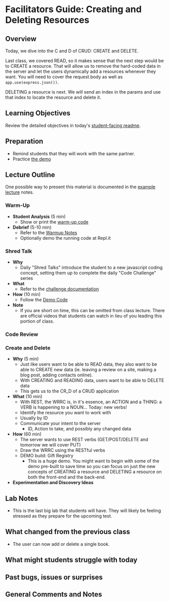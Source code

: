
# Facilitators Guide: Creating and Deleting Resources

## Overview

Today, we dive into the C and D of CRUD: CREATE and DELETE. 

Last class, we covered READ, so it makes sense that the next step would be to CREATE a resource. That will allow us to remove the hard-coded data in the server and let the users dynamically add a resources whenever they want. You will need to cover the request.body as well as `app.use(express.json())`. 

DELETING a resource is next. We will send an index in the params and use that index to locate the resource and delete it. 

## Learning Objectives

Review the detailed objectives in today's [student-facing readme](../README.md).

## Preparation

- Remind students that they will work with the same partner.
- Practice [the demo](../demo/)

## Lecture Outline

One possible way to present this material is documented in the [example lecture](./LECTURE-EXAMPLE.md) notes.

### Warm-Up

- **Student Analysis** (5 min)
  - Show or print the [warm-up code](../warm-up/warm-up.md)
- **Debrief** (5-10 min)
  - Refer to the [Warmup Notes](../warm-up/NOTES.md)
  - Optionally demo the running code at Repl.it

### Shred Talk

- **Why**
  - Daily "Shred Talks" introduce the student to a new javascript coding concept, setting them up to complete the daily "Code Challenge" series
- **What**
  - Refer to the [challenge documentation](../challenges/README.md)
- **How** (10 min)
  - Follow the [Demo Code](../challenges/DEMO.md)
- **Note**
  - If you are short on time, this can be omitted from class lecture. There are official videos that students can watch in lieu of you leading this portion of class.

### Code Review

### Create and Delete

- **Why** (5 min)
  - Just like users want to be able to READ data, they also want to be able to CREATE new data (ie. leaving a review on a site, making a blog post, adding contacts online).
  - With CREATING and READING data, users want to be able to DELETE data
  - This gets us to the CR_D of a CRUD application
- **What** (10 min)
  - With REST, the WRRC is, in it's essence, an ACTION and a THING: a VERB is happening to a NOUN... Today: new verbs!
  - Identify the resource you want to work with
  - Usually by ID
  - Communicate your intent to the server
    - ID, Action to take, and possibly any changed data
- **How** (60 min)
  - The server wants to use REST verbs (GET/POST/DELETE and tomorrow we will cover PUT)
  - Draw the WRRC using the RESTful verbs
  - DEMO build: Gift Registry
    - This is a huge demo. You might want to begin with some of the demo pre-built to save time so you can focus on just the new concepts of CREATING a resource and DELETING a resource on both the front-end and the back-end. 
- **Experimentation and Discovery Ideas**

## Lab Notes

- This is the last big lab that students will have. They will likely be feeling stressed as they prepare for the upcoming test.

## What changed from the previous class

- The user can now add or delete a single book.

## What might students struggle with today

## Past bugs, issues or surprises

## General Comments and Notes
